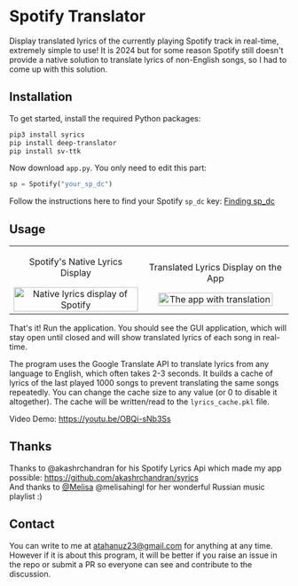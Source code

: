 # Spotify Translator

Display translated lyrics of the currently playing Spotify track in real-time, extremely simple to use! It is 2024 but for some reason Spotify still doesn't provide a native solution to translate lyrics of non-English songs, so I had to come up with this solution.

## Installation

To get started, install the required Python packages:

```bash
pip3 install syrics
pip install deep-translator
pip install sv-ttk
```

Now download `app.py`. You only need to edit this part:

```python
sp = Spotify("your_sp_dc")
```

Follow the instructions here to find your Spotify `sp_dc` key:   [Finding sp_dc](https://github.com/akashrchandran/syrics/wiki/Finding-sp_dc)

## Usage

<table>
  <tr>
    <td style="text-align: center;">
      <p>Spotify's Native Lyrics Display</p>
      <img src="https://i.imgur.com/7PoYKzL.png" alt="Native lyrics display of Spotify" style="width: 100%;" />
    </td>
    <td style="text-align: center;">
      <p>Translated Lyrics Display on the App</p>
      <img src="https://i.imgur.com/IY6v5y8.png" alt="The app with translation" style="width: 91%;" />
    </td>
  </tr>
</table>

That's it! Run the application. You should see the GUI application, which will stay open until closed and will show translated lyrics of each song in real-time.

The program uses the Google Translate API to translate lyrics from any language to English, which often takes 2-3 seconds. It builds a cache of lyrics of the last played 1000 songs to prevent translating the same songs repeatedly. You can change the cache size to any value (or 0 to disable it altogether). The cache will be written/read to the `lyrics_cache.pkl` file.

Video Demo: https://youtu.be/OBQi-sNb3Ss

## Thanks

Thanks to @akashrchandran for his Spotify Lyrics Api which made my app possible: https://github.com/akashrchandran/syrics <br>
And thanks to [@Melisa](https://github.com/melisahingl) @melisahingl for her wonderful Russian music playlist :)

## Contact

You can write to me at atahanuz23@gmail.com for anything at any time.  
However if it is about this program, it will be better if you raise an issue in the repo or submit a PR so everyone can see and contribute to the discussion.
